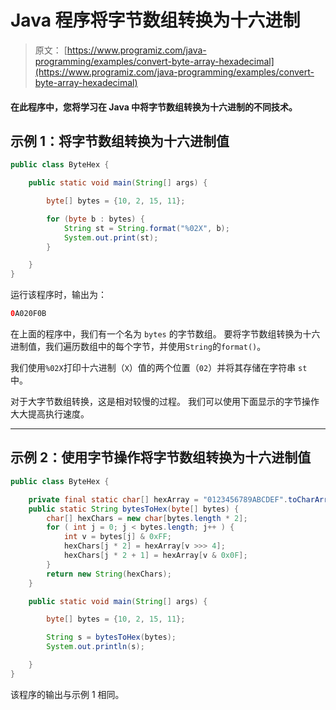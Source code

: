 # Java 程序将字节数组转换为十六进制

> 原文： [https://www.programiz.com/java-programming/examples/convert-byte-array-hexadecimal](https://www.programiz.com/java-programming/examples/convert-byte-array-hexadecimal)

#### 在此程序中，您将学习在 Java 中将字节数组转换为十六进制的不同技术。

## 示例 1：将字节数组转换为十六进制值

```java
public class ByteHex {

    public static void main(String[] args) {

        byte[] bytes = {10, 2, 15, 11};

        for (byte b : bytes) {
            String st = String.format("%02X", b);
            System.out.print(st);
        }

    }
}
```

运行该程序时，输出为：

```java
0A020F0B
```

在上面的程序中，我们有一个名为 `bytes` 的字节数组。 要将字节数组转换为十六进制值，我们遍历数组中的每个字节，并使用`String`的`format()`。

我们使用`%02X`打印十六进制（`X`）值的两个位置（`02`）并将其存储在字符串 `st` 中。

对于大字节数组转换，这是相对较慢的过程。 我们可以使用下面显示的字节操作大大提高执行速度。

* * *

## 示例 2：使用字节操作将字节数组转换为十六进制值

```java
public class ByteHex {

    private final static char[] hexArray = "0123456789ABCDEF".toCharArray();
    public static String bytesToHex(byte[] bytes) {
        char[] hexChars = new char[bytes.length * 2];
        for ( int j = 0; j < bytes.length; j++ ) {
            int v = bytes[j] & 0xFF;
            hexChars[j * 2] = hexArray[v >>> 4];
            hexChars[j * 2 + 1] = hexArray[v & 0x0F];
        }
        return new String(hexChars);
    }

    public static void main(String[] args) {

        byte[] bytes = {10, 2, 15, 11};

        String s = bytesToHex(bytes);
        System.out.println(s);

    }
}
```

该程序的输出与示例 1 相同。